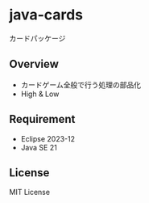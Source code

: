 # java-cards
カードパッケージ

## Overview
- カードゲーム全般で行う処理の部品化
- High & Low

## Requirement
- Eclipse 2023-12
- Java SE 21

## License
MIT License
